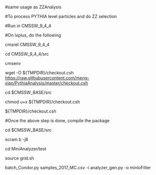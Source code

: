 #same usage as ZZAnalysis

#To process PYTHIA level particles and do ZZ selection

#Run in CMSSW_9_4_4

#On lxplus, do the following

cmsrel CMSSW_9_4_4

cd CMSSW_9_4_4/src

cmsenv

wget -O ${TMPDIR}/checkout.csh https://raw.githubusercontent.com/meng-xiao/PythiaAnalysis/master/checkout.csh

cd $CMSSW_BASE/src

chmod u+x ${TMPDIR}/checkout.csh

${TMPDIR}/checkout.csh

#Once the above step is done, compile the package

cd $CMSSW_BASE/src

scram b -j8

cd MiniAnalyzer/test

source grid.sh

batch_Condor.py samples_2017_MC.csv -i analyzer_gen.py -o minloFilter

